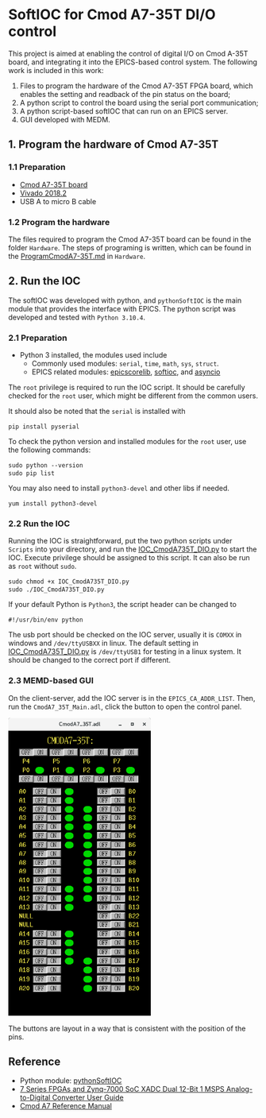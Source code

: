 # SoftIOC for Cmod A7-35T DI/O control
This project is aimed at enabling the control of digital I/O on Cmod A-35T board, 
and integrating it into the EPICS-based control system. The following work is included 
in this work:
1. Files to program the hardware of the Cmod A7-35T FPGA board, which enables the setting and
   readback of the pin status on the board;
2. A python script to control the board using the serial port communication;
3. A python script-based softIOC that can run on an EPICS server.
4. GUI developed with MEDM. 

## 1. Program the hardware of Cmod A7-35T 
### 1.1 Preparation
- [Cmod A7-35T board](https://digilent.com/shop/cmod-a7-35t-breadboardable-artix-7-fpga-module/)
- [Vivado 2018.2](https://www.xilinx.com/support/download/index.html/content/xilinx/en/downloadNav/vivado-design-tools/archive.html)
- USB A to micro B cable
### 1.2 Program the hardware 
The files required to program the Cmod A7-35T board can be found in the folder `Hardware`. 
The steps of programing is written, which can be found in the 
[ProgramCmodA7-35T.md](Hardware/ProgramCmodA7-35T.md) in `Hardware`. 

## 2. Run the IOC
The softIOC was developed with python, and `pythonSoftIOC` is the main module that provides the 
interface with EPICS. The python script was developed and tested with `Python 3.10.4`.
### 2.1 Preparation
- Python 3 installed, the modules used include
  - Commonly used modules: `serial`, `time`, `math`, `sys`, `struct`.
  - EPICS related modules: [epicscorelib](https://pypi.org/project/epicscorelibs/),
    [softioc](https://pypi.org/project/softioc/), and [asyncio](https://pypi.org/project/asyncio/)

The `root` privilege is required to run the IOC script. It should be carefully checked for the 
`root` user, which might be different from the common users. 

It should also be noted that the `serial` is installed with 
```
pip install pyserial
```

To check the python version and installed modules for the `root` user, use the following commands:
```
sudo python --version
sudo pip list
```

You may also need to install `python3-devel` and other libs if needed.
```commandline
yum install python3-devel

```

### 2.2 Run the IOC
Running the IOC is straightforward, put the two python scripts under `Scripts` into your 
directory, and run the [IOC_CmodA735T_DIO.py](Scripts/IOC_CmodA735T_DIO.py) to start the IOC. 
Execute privilege should be assigned to this script. It can also be run as `root` without `sudo`.
```
sudo chmod +x IOC_CmodA735T_DIO.py
sudo ./IOC_CmodA735T_DIO.py
```
If your default Python is `Python3`, the script header can be changed to 
```
#!/usr/bin/env python
```

The usb port should be checked on the IOC server, usually it is `COMXX` in windows and 
`/dev/ttyUSBXX` in linux. The default setting in [IOC_CmodA735T_DIO.py](Scripts/IOC_CmodA735T_DIO.py) 
is `/dev/ttyUSB1` for testing in a linux system. It should be changed to the correct
port if different.

### 2.3 MEMD-based GUI
On the client-server, add the IOC server is in the `EPICS_CA_ADDR_LIST`. Then, run the 
`CmodA7_35T_Main.adl`, click the button to open the control panel.

<left>
    <img src="Docs/CmodA7-35T.png" height="600"/></left>

The buttons are layout in a way that is consistent with the position of the pins.


## Reference
- Python module: [pythonSoftIOC](https://github.com/dls-controls/pythonSoftIOC)
- [7 Series FPGAs and Zynq-7000 SoC XADC Dual 12-Bit 1 MSPS Analog-to-Digital Converter User Guide](https://docs.xilinx.com/r/en-US/ug480_7Series_XADC/7-Series-FPGAs-and-Zynq-7000-SoC-XADC-Dual-12-Bit-1-MSPS-Analog-to-Digital-Converter-User-Guide-UG480)
- [Cmod A7 Reference Manual](https://digilent.com/reference/_media/cmod_a7/cmod_a7_rm.pdf?_ga=2.9108277.12391635.1668662559-346125063.1666201229)